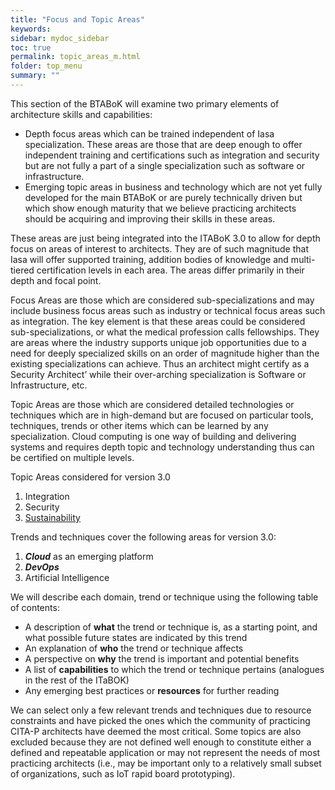 ```yaml
---
title: "Focus and Topic Areas"
keywords: 
sidebar: mydoc_sidebar
toc: true
permalink: topic_areas_m.html
folder: top_menu
summary: ""
---
```


This section of the BTABoK will examine two primary elements of architecture skills and capabilities:

* Depth focus areas which can be trained independent of Iasa specialization. These areas are those that are deep enough to offer independent training and certifications such as integration and security but are not fully a part of a single specialization such as software or infrastructure.
* Emerging topic areas in business and technology which are not yet fully developed for the main BTABoK or are purely technically driven but which show enough maturity that we believe practicing architects should be acquiring and improving their skills in these areas.

These areas are just being integrated into the ITABoK 3.0 to allow for depth focus on areas of interest to architects. They are of such magnitude that Iasa will offer supported training, addition bodies of knowledge and multi-tiered certification levels in each area. The areas differ primarily in their depth and focal point.

Focus Areas are those which are considered sub-specializations and may include business focus areas such as industry or technical focus areas such as integration. The key element is that these areas could be considered sub-specializations, or what the medical profession calls fellowships. They are areas where the industry supports unique job opportunities due to a need for deeply specialized skills on an order of magnitude higher than the existing specializations can achieve. Thus an architect might certify as a Security Architect’ while their over-arching specialization is Software or Infrastructure, etc.

Topic Areas are those which are considered detailed technologies or techniques which are in high-demand but are focused on particular tools, techniques, trends or other items which can be learned by any specialization. Cloud computing is one way of building and delivering systems and requires depth topic and technology understanding thus can be certified on multiple levels.

Topic Areas considered for version 3.0

1. Integration
2. Security
3. [Sustainability](sustainability.md)

Trends and techniques cover the following areas for version 3.0:

1. **_Cloud_** as an emerging platform
2. **_DevOps_**
3. Artificial Intelligence 

We will describe each domain, trend or technique using the following table of contents:

* A description of **what** the trend or technique is, as a starting point, and what possible future states are indicated by this trend
* An explanation of **who** the trend or technique affects
* A perspective on **why** the trend is important and potential benefits
* A list of **capabilities** to which the trend or technique pertains (analogues in the rest of the ITaBOK)
* Any emerging best practices or **resources** for further reading

We can select only a few relevant trends and techniques due to resource constraints and have picked the ones which the community of practicing CITA-P architects have deemed the most critical. Some topics are also excluded because they are not defined well enough to constitute either a defined and repeatable application or may not represent the needs of most practicing architects (i.e., may be important only to a relatively small subset of organizations, such as IoT rapid board prototyping).
